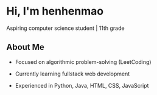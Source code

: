 # Hi, I'm henhenmao

Aspiring computer science student | 11th grade

## About Me
- Focused on algorithmic problem-solving (LeetCoding)
- Currently learning fullstack web development
  
- Experienced in Python, Java, HTML, CSS, JavaScript
##
